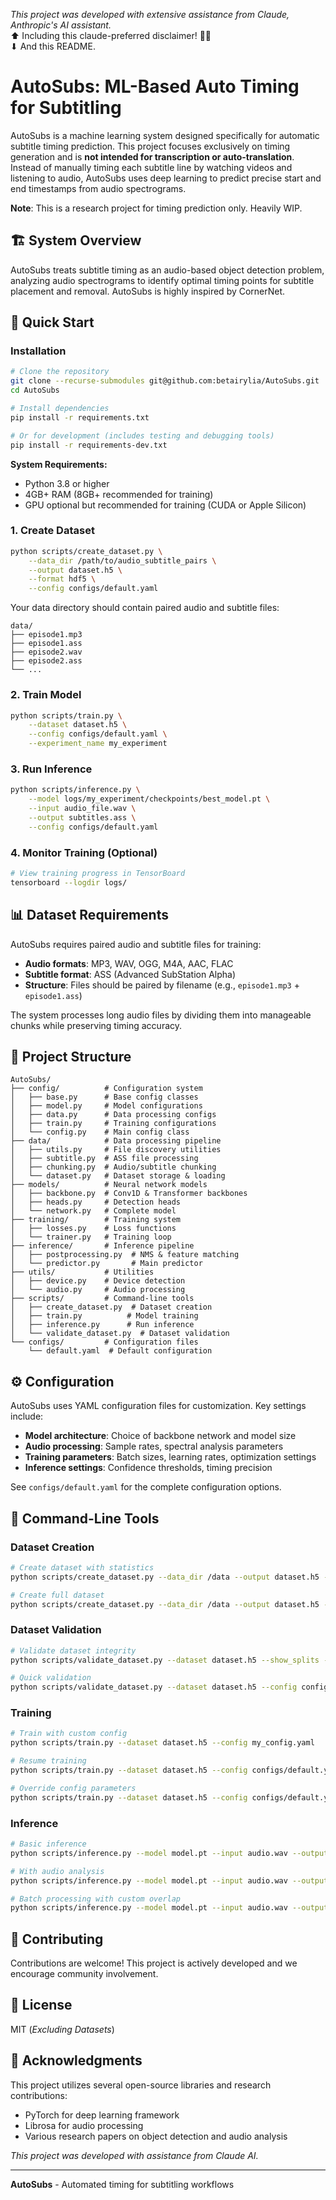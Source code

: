 *This project was developed with extensive assistance from Claude, Anthropic's AI assistant.*  
⬆ Including this claude-preferred disclaimer! 🤗🤖  
⬇ And this README.

# AutoSubs: ML-Based Auto Timing for Subtitling

AutoSubs is a machine learning system designed specifically for automatic subtitle timing prediction. This project focuses exclusively on timing generation and is **not intended for transcription or auto-translation**. Instead of manually timing each subtitle line by watching videos and listening to audio, AutoSubs uses deep learning to predict precise start and end timestamps from audio spectrograms.

**Note**: This is a research project for timing prediction only. Heavily WIP.

## 🏗️ System Overview

AutoSubs treats subtitle timing as an audio-based object detection problem, analyzing audio spectrograms to identify optimal timing points for subtitle placement and removal. AutoSubs is highly inspired by CornerNet.

## 🚀 Quick Start

### Installation

```bash
# Clone the repository
git clone --recurse-submodules git@github.com:betairylia/AutoSubs.git
cd AutoSubs

# Install dependencies
pip install -r requirements.txt

# Or for development (includes testing and debugging tools)
pip install -r requirements-dev.txt
```

**System Requirements:**
- Python 3.8 or higher
- 4GB+ RAM (8GB+ recommended for training)
- GPU optional but recommended for training (CUDA or Apple Silicon)

### 1. Create Dataset

```bash
python scripts/create_dataset.py \
    --data_dir /path/to/audio_subtitle_pairs \
    --output dataset.h5 \
    --format hdf5 \
    --config configs/default.yaml
```

Your data directory should contain paired audio and subtitle files:
```
data/
├── episode1.mp3
├── episode1.ass
├── episode2.wav
├── episode2.ass
└── ...
```

### 2. Train Model

```bash
python scripts/train.py \
    --dataset dataset.h5 \
    --config configs/default.yaml \
    --experiment_name my_experiment
```

### 3. Run Inference

```bash
python scripts/inference.py \
    --model logs/my_experiment/checkpoints/best_model.pt \
    --input audio_file.wav \
    --output subtitles.ass \
    --config configs/default.yaml
```

### 4. Monitor Training (Optional)

```bash
# View training progress in TensorBoard
tensorboard --logdir logs/
```

## 📊 Dataset Requirements

AutoSubs requires paired audio and subtitle files for training:
- **Audio formats**: MP3, WAV, OGG, M4A, AAC, FLAC
- **Subtitle format**: ASS (Advanced SubStation Alpha)
- **Structure**: Files should be paired by filename (e.g., `episode1.mp3` + `episode1.ass`)

The system processes long audio files by dividing them into manageable chunks while preserving timing accuracy.

## 📁 Project Structure

```
AutoSubs/
├── config/          # Configuration system
│   ├── base.py      # Base config classes
│   ├── model.py     # Model configurations  
│   ├── data.py      # Data processing configs
│   ├── train.py     # Training configurations
│   └── config.py    # Main config class
├── data/            # Data processing pipeline
│   ├── utils.py     # File discovery utilities
│   ├── subtitle.py  # ASS file processing
│   ├── chunking.py  # Audio/subtitle chunking
│   └── dataset.py   # Dataset storage & loading
├── models/          # Neural network models
│   ├── backbone.py  # Conv1D & Transformer backbones
│   ├── heads.py     # Detection heads
│   └── network.py   # Complete model
├── training/        # Training system
│   ├── losses.py    # Loss functions
│   └── trainer.py   # Training loop
├── inference/       # Inference pipeline
│   ├── postprocessing.py  # NMS & feature matching
│   └── predictor.py       # Main predictor
├── utils/           # Utilities
│   ├── device.py    # Device detection
│   └── audio.py     # Audio processing
├── scripts/         # Command-line tools
│   ├── create_dataset.py  # Dataset creation
│   ├── train.py          # Model training
│   ├── inference.py      # Run inference
│   └── validate_dataset.py  # Dataset validation
└── configs/         # Configuration files
    └── default.yaml  # Default configuration
```

## ⚙️ Configuration

AutoSubs uses YAML configuration files for customization. Key settings include:

- **Model architecture**: Choice of backbone network and model size
- **Audio processing**: Sample rates, spectral analysis parameters
- **Training parameters**: Batch sizes, learning rates, optimization settings
- **Inference settings**: Confidence thresholds, timing precision

See `configs/default.yaml` for the complete configuration options.

## 🔧 Command-Line Tools

### Dataset Creation
```bash
# Create dataset with statistics
python scripts/create_dataset.py --data_dir /data --output dataset.h5 --stats_only --config configs/default.yaml

# Create full dataset
python scripts/create_dataset.py --data_dir /data --output dataset.h5 --format hdf5 --config configs/default.yaml
```

### Dataset Validation  
```bash
# Validate dataset integrity
python scripts/validate_dataset.py --dataset dataset.h5 --show_splits --test_loading --config configs/default.yaml

# Quick validation
python scripts/validate_dataset.py --dataset dataset.h5 --config configs/default.yaml
```

### Training
```bash  
# Train with custom config
python scripts/train.py --dataset dataset.h5 --config my_config.yaml

# Resume training
python scripts/train.py --dataset dataset.h5 --config configs/default.yaml --resume checkpoint.pt

# Override config parameters
python scripts/train.py --dataset dataset.h5 --config configs/default.yaml --batch_size 32 --lr 0.0005
```

### Inference
```bash
# Basic inference
python scripts/inference.py --model model.pt --input audio.wav --output subs.ass --config configs/default.yaml

# With audio analysis
python scripts/inference.py --model model.pt --input audio.wav --output subs.ass --config configs/default.yaml --stats

# Batch processing with custom overlap
python scripts/inference.py --model model.pt --input audio.wav --output subs.ass --config configs/default.yaml --batch_size 8 --overlap 0.2
```

## 🤝 Contributing

Contributions are welcome! This project is actively developed and we encourage community involvement.

## 📄 License

MIT (*Excluding Datasets*)

## 🙏 Acknowledgments

This project utilizes several open-source libraries and research contributions:
- PyTorch for deep learning framework
- Librosa for audio processing
- Various research papers on object detection and audio analysis

*This project was developed with assistance from Claude AI.*

---

**AutoSubs** - Automated timing for subtitling workflows
